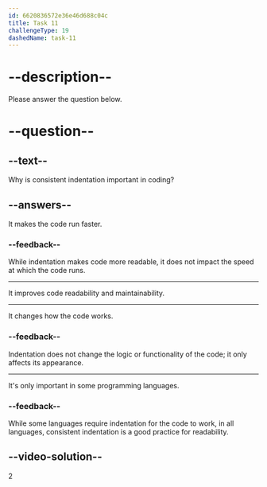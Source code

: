 ```yaml
---
id: 6620836572e36e46d688c04c
title: Task 11
challengeType: 19
dashedName: task-11
---
```


<!--
AUDIO REFERENCE:
Sarah: Exactly. Consistent indentation makes the code visually organized. It's a good practice. It also helps maintainability.
-->

# --description--

Please answer the question below.

# --question--

## --text--

Why is consistent indentation important in coding?

## --answers--

It makes the code run faster.

### --feedback--

While indentation makes code more readable, it does not impact the speed at which the code runs.

---

It improves code readability and maintainability.

---

It changes how the code works.

### --feedback--

Indentation does not change the logic or functionality of the code; it only affects its appearance.

---

It's only important in some programming languages.

### --feedback--

While some languages require indentation for the code to work, in all languages, consistent indentation is a good practice for readability.

## --video-solution--

2
